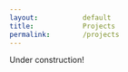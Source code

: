```yaml
---
layout:           default
title:            Projects
permalink:        /projects
---
```


Under construction!